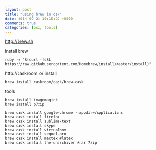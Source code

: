 ```yaml
---
layout: post
title: "using brew in osx"
date: 2014-09-23 10:15:27 +0800
comments: true
categories: [osx, tools]
---
```


http://brew.sh

install brew
```
ruby -e "$(curl -fsSL https://raw.githubusercontent.com/Homebrew/install/master/install)"
```


http://caskroom.io/
install
```
brew install caskroom/cask/brew-cask
```

tools
```
brew install imagemagick
brew install p7zip

brew cask install google-chrome --appdir=/Applications
brew cask install firefox
brew cask install sublime-text
brew cask install skype
brew cask install virtualbox
brew cask install sequel-pro
brew cask install mactex #latex
brew cask install the-unarchiver #rar 7zip
```
